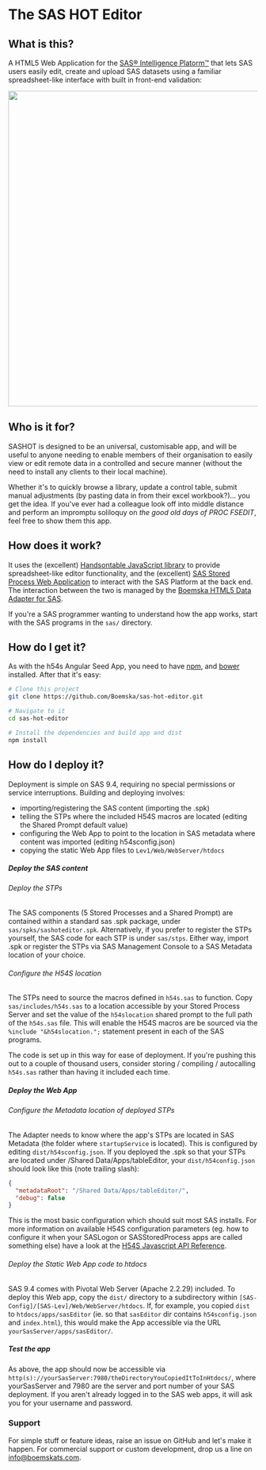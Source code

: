 # The SAS HOT Editor

## What is this?

A HTML5 Web Application for the [SAS® Intelligence Platorm™](http://www.sas.com/en_us/software/sas9.html) that lets SAS users easily edit, create and upload SAS datasets using a familiar spreadsheet-like interface with built in front-end validation:
<p align="center">
<img src="https://cloud.githubusercontent.com/assets/11962123/18225537/3b5b9844-71ec-11e6-8c4c-d66c786b47a2.gif" width="656" height="636">
</p>

## Who is it for?

SASHOT is designed to be an universal, customisable app, and will be useful to anyone needing to enable members of their organisation to easily view or edit remote data in a controlled and secure manner (without the need to install any clients to their local machine). 

Whether it's to quickly browse a library, update a control table, submit manual adjustments (by pasting data in from their excel workbook?)... you get the idea. If you've ever had a colleague look off into middle distance and perform an impromptu soliloquy on _the good old days of PROC FSEDIT_, feel free to show them this app.

## How does it work?

It uses the (excellent) [Handsontable JavaScript library](http://www.sas.com/en_us/software/sas9.html) to provide spreadsheet-like editor functionality, and the (excellent) [SAS Stored Process Web Application](http://support.sas.com/rnd/itech/doc9/dev_guide/stprocess/stpwebapp.html) to interact with the SAS Platform at the back end. The interaction between the two is managed by the [Boemska HTML5 Data Adapter for SAS](github.com/Boemska/h54s).

If you're a SAS programmer wanting to understand how the app works, start with the SAS programs in the `sas/` directory. 

## How do I get it?

As with the h54s Angular Seed App, you need to have [npm](https://www.npmjs.com/), and [bower](https://bower.io/) installed. After that it's easy:

```bash
# Clone this project
git clone https://github.com/Boemska/sas-hot-editor.git

# Navigate to it
cd sas-hot-editor 

# Install the dependencies and build app and dist
npm install
```

## How do I deploy it?

Deployment is simple on SAS 9.4, requiring no special permissions or service interruptions. Building and deploying involves: 

- importing/registering the SAS content (importing the .spk)
- telling the STPs where the included H54S macros are located (editing the Shared Prompt default value)
- configuring the Web App to point to the location in SAS metadata where content was imported (editing h54sconfig.json)
- copying the static Web App files to `Lev1/Web/WebServer/htdocs`

##### Deploy the SAS content 

###### Deploy the STPs

The SAS components (5 Stored Processes and a Shared Prompt) are contained within a standard sas .spk package, under `sas/spks/sashoteditor.spk`. Alternatively, if you prefer to register the STPs yourself, the SAS code for each STP is under `sas/stps`. Either way, import .spk or register the STPs via SAS Management Console to a SAS Metadata location of your choice.

###### Configure the H54S location 

The STPs need to source the macros defined in `h54s.sas` to function. Copy `sas/includes/h54s.sas` to a location accessible by your Stored Process Server and set the value of the `h54slocation` shared prompt to the full path of the `h54s.sas` file. This will enable the H54S macros are be sourced via the `%include "&h54slocation.";` statement present in each of the SAS programs. 

The code is set up in this way for ease of deployment. If you're pushing this out to a couple of thousand users, consider storing / compiling / autocalling `h54s.sas` rather than having it included each time.

##### Deploy the Web App

###### Configure the Metadata location of deployed STPs

The Adapter needs to know where the app's STPs are located in SAS Metadata (the folder where `startupService` is located). This is configured by editing `dist/h54sconfig.json`. If you deployed the .spk so that your STPs are located under /Shared Data/Apps/tableEditor, your `dist/h54config.json` should look like this (note trailing slash):

```json
{
  "metadataRoot": "/Shared Data/Apps/tableEditor/",
  "debug": false
}
```

This is the most basic configuration which should suit most SAS installs. For more information on available H54S configuration parameters (eg. how to configure it when your SASLogon or SASStoredProcess apps are called something else) have a look at the [H54S Javascript API Reference](https://github.com/Boemska/h54s#javascript-api-reference).


###### Deploy the Static Web App code to htdocs

SAS 9.4 comes with Pivotal Web Server (Apache 2.2.29) included. To deploy this Web app, copy the `dist/` directory to a subdirectory within `[SAS-Config]/[SAS-Lev]/Web/WebServer/htdocs`. If, for example, you copied `dist` to `htdocs/apps/sasEditor` (ie. so that `sasEditor` dir contains `h54sconfig.json` and `index.html`), this would make the App accessible via the URL `yourSasServer/apps/sasEditor/`. 

##### Test the app

As above, the app should now be accessible via `http(s)://yourSasServer:7980/theDirectoryYouCopiedItToInHtdocs/`, where yourSasServer and 7980 are the server and port number of your SAS deployment. If you aren't already logged in to the SAS web apps, it will ask you for your username and password. 

### Support

For simple stuff or feature ideas, raise an issue on GitHub and let's make it happen. For commercial support or custom development, drop us a line on info@boemskats.com.

